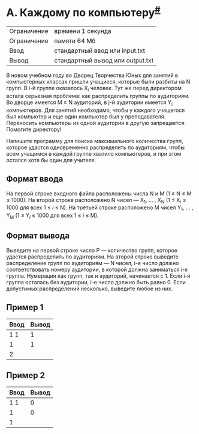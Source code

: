 # A. Каждому по компьютеру<sup>[#](https://contest.yandex.ru/contest/74964/problems/A/)</sup>

| | |
|---|---|
|Ограничение|времени 1 секунда|
|Ограничение|памяти	64 Мб|
|Ввод|стандартный ввод или input.txt|
|Вывод|стандартный вывод или output.txt|


В новом учебном году во Дворец Творчества Юных для занятий в компьютерных классах пришли учащиеся, которые были разбиты на N групп. В i-й группе оказалось X<sub>i</sub>​ человек. Тут же перед директором встала серьезная проблема: как распределить группы по аудиториям. Во дворце имеется M ≥ N аудиторий, в j-й аудитории имеется Y<sub>i</sub>​ компьютеров. Для занятий необходимо, чтобы у каждого учащегося был компьютер и еще один компьютер был у преподавателя. Переносить компьютеры из одной аудитории в другую запрещается. Помогите директору!

Напишите программу для поиска максимального количества групп, которое удастся одновременно распределить по аудиториям, чтобы всем учащимся в каждой группе хватило компьютеров, и при этом остался хотя бы один для учителя.

## Формат ввода

На первой строке входного файла расположены числа N и M (1 ≤ N ≤ M ≤ 1000). На второй строке расположено N чисел — X<sub>1</sub>​, ... , X<sub>N</sub>​ (1 ≤ X<sub>*i*</sub> ≤ 1000 для всех 1 ≤ *i* ≤ N). На третьей строке расположено M чисел Y<sub>1</sub>​, ... , Y<sub>M</sub>​ (1 ≤ Y<sub>*i*</sub>​ ≤ 1000 для всех 1 ≤ *i* ≤ M).

## Формат вывода

Выведите на первой строке число P — количество групп, которое удастся распределить по аудиториям. На второй строке выведите распределение групп по аудиториям — N чисел, i-е число должно соответствовать номеру аудитории, в которой должна заниматься i-я группа. Нумерация как групп, так и аудиторий, начинается с 1. Если i-я группа осталась без аудитории, i-е число должно быть равно 0. Если допустимых распределений несколько, выведите любое из них.

## Пример 1
|Ввод|Вывод|
|---|---|
|1 1| 1 |
|1  | 1 |
|2  |   |


## Пример 2
|Ввод|Вывод|
|---|---|
|1 1| 0 |
|1  | 0 |
|1  |   |
	

